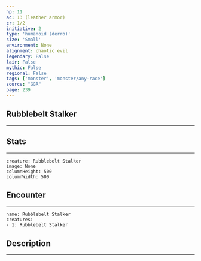 ```yaml
---
hp: 11
ac: 13 (leather armor)
cr: 1/2
initiative: 2
type: 'humanoid (derro)'    
size: 'Small'
environment: None
alignment: chaotic evil
legendary: False
lair: False
mythic: False
regional: False
tags: ['monster', 'monster/any-race']
source: "GGR"
page: 239
---
```


## Rubblebelt Stalker
---



## Stats
---

```statblock
creature: Rubblebelt Stalker
image: None
columnHeight: 500
columnWidth: 500
```

## Encounter
---

```encounter-table
name: Rubblebelt Stalker
creatures:
- 1: Rubblebelt Stalker
```

## Description
---




